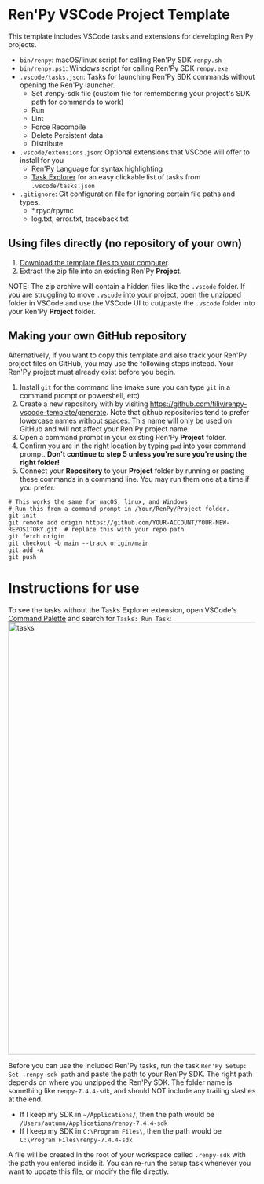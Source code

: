 # Ren'Py VSCode Project Template

This template includes VSCode tasks and extensions for developing Ren'Py projects.
- `bin/renpy`: macOS/linux script for calling Ren'Py SDK `renpy.sh`
- `bin/renpy.ps1`: Windows script for calling Ren'Py SDK `renpy.exe`
- `.vscode/tasks.json`: Tasks for launching Ren'Py SDK commands without opening the Ren'Py launcher.
  - Set .renpy-sdk file (custom file for remembering your project's SDK path for commands to work)
  - Run
  - Lint
  - Force Recompile
  - Delete Persistent data
  - Distribute
- `.vscode/extensions.json`: Optional extensions that VSCode will offer to install for you
  - [Ren'Py Language](https://marketplace.visualstudio.com/items?itemName=LuqueDaniel.languague-renpy) for syntax highlighting
  - [Task Explorer](https://marketplace.visualstudio.com/items?itemName=spmeesseman.vscode-taskexplorer) for an easy clickable list of tasks from `.vscode/tasks.json`
- `.gitignore`: Git configuration file for ignoring certain file paths and types.
  - \*.rpyc/rpymc
  - log.txt, error.txt, traceback.txt

## Using files directly (no repository of your own)
1. [Download the template files to your computer](https://github.com/tiliv/renpy-vscode-template/archive/refs/heads/main.zip).
2. Extract the zip file into an existing Ren'Py **Project**.

NOTE: The zip archive will contain a hidden files like the `.vscode` folder.  If you are struggling to move `.vscode` into your project, open the unzipped folder in VSCode and use the VSCode UI to cut/paste the `.vscode` folder into your Ren'Py **Project** folder.

## Making your own GitHub repository

Alternatively, if you want to copy this template and also track your Ren'Py project files on GitHub, you may use the following steps instead.  Your Ren'Py project must already exist before you begin.

1. Install `git` for the command line (make sure you can type `git` in a command prompt or powershell, etc)
1. Create a new repository with by visiting https://github.com/tiliv/renpy-vscode-template/generate.  Note that github repositories tend to prefer lowercase names without spaces.  This name will only be used on GitHub and will not affect your Ren'Py project name.
3. Open a command prompt in your existing Ren'Py **Project** folder.
4. Confirm you are in the right location by typing `pwd` into your command prompt.  **Don't continue to step 5 unless you're sure you're using the right folder!**
5. Connect your **Repository** to your **Project** folder by running or pasting these commands in a command line.  You may run them one at a time if you prefer.
```shell
# This works the same for macOS, linux, and Windows
# Run this from a command prompt in /Your/RenPy/Project folder.
git init
git remote add origin https://github.com/YOUR-ACCOUNT/YOUR-NEW-REPOSITORY.git  # replace this with your repo path
git fetch origin
git checkout -b main --track origin/main
git add -A
git push
```

# Instructions for use

To see the tasks without the Tasks Explorer extension, open VSCode's [Command Palette](https://code.visualstudio.com/docs/getstarted/userinterface#_command-palette) and search for `Tasks: Run Task`:
<img width="878" alt="tasks" src="https://user-images.githubusercontent.com/618184/113929032-8b808180-97bd-11eb-8e77-5cd00534776a.png">

Before you can use the included Ren'Py tasks, run the task `Ren'Py Setup: Set .renpy-sdk path` and paste the path to your Ren'Py SDK.  The right path depends on where you unzipped the Ren'Py SDK.  The folder name is something like `renpy-7.4.4-sdk`, and should NOT include any trailing slashes at the end.
- If I keep my SDK in `~/Applications/`, then the path would be `/Users/autumn/Applications/renpy-7.4.4-sdk`
- If I keep my SDK in `C:\Program Files\`, then the path would be `C:\Program Files\renpy-7.4.4-sdk`

A file will be created in the root of your workspace called `.renpy-sdk` with the path you entered inside it.  You can re-run the setup task whenever you want to update this file, or modify the file directly.
